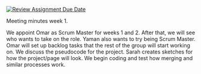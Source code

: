 [![Review Assignment Due Date](https://classroom.github.com/assets/deadline-readme-button-22041afd0340ce965d47ae6ef1cefeee28c7c493a6346c4f15d667ab976d596c.svg)](https://classroom.github.com/a/9ew2LI-M)

Meeting minutes week 1. 

We appoint Omar as Scrum Master for weeks 1 and 2. After that, we will see who wants to take on the role. Yaman also wants to try being Scrum Master. Omar will set up backlog tasks that the rest of the group will start working on. We discuss the pseudocode for the project. Sarah creates sketches for how the project/page will look. We begin coding and test how merging and similar processes work.

